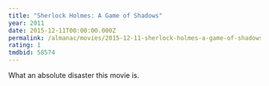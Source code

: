 ```yaml
---
title: "Sherlock Holmes: A Game of Shadows"
year: 2011
date: 2015-12-11T00:00:00.000Z
permalink: /almanac/movies/2015-12-11-sherlock-holmes-a-game-of-shadows/index.html
rating: 1
tmdbid: 58574
---
```


What an absolute disaster this movie is.
